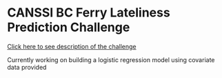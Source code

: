 # CANSSI BC Ferry Lateliness Prediction Challenge
<a href="http://www.canssi.ca/news-events/canssi-datathon-2019/">Click here to see description of the challenge</a>
<p>Currently working on building a logistic regression model using covariate data provided</p>
